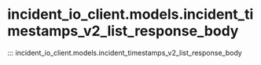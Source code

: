 # incident_io_client.models.incident_timestamps_v2_list_response_body

::: incident_io_client.models.incident_timestamps_v2_list_response_body